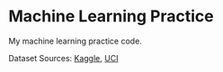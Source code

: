 Machine Learning Practice
============

My machine learning practice code.

Dataset Sources: [Kaggle](https://www.kaggle.com/), [UCI](https://archive.ics.uci.edu/ml/index.php)